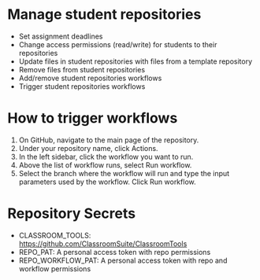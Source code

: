 # Manage student repositories
* Set assignment deadlines
* Change access permissions (read/write) for students to their repositories
* Update files in student repositories with files from a template repository
* Remove files from student repositories
* Add/remove student repositories workflows
* Trigger student repositories workflows

# How to trigger workflows
1. On GitHub, navigate to the main page of the repository.
2. Under your repository name, click Actions.
3. In the left sidebar, click the workflow you want to run.
4. Above the list of workflow runs, select Run workflow.
5. Select the branch where the workflow will run and type the input parameters used by the workflow. Click Run workflow.

# Repository Secrets
* CLASSROOM_TOOLS: https://github.com/ClassroomSuite/ClassroomTools
* REPO_PAT: A personal access token with repo permissions
* REPO_WORKFLOW_PAT: A personal access token with repo and workflow permissions
